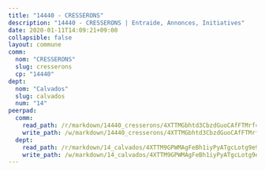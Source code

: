 ```yaml
---
title: "14440 - CRESSERONS"
description: "14440 - CRESSERONS | Entraide, Annonces, Initiatives"
date: 2020-01-11T14:09:21+09:00
collapsible: false
layout: commune
comm:
  nom: "CRESSERONS"
  slug: cresserons
  cp: "14440"
dept:
  nom: "Calvados"
  slug: calvados
  num: "14"
peerpad:
  comm:
    read_path: /r/markdown/14440_cresserons/4XTTMGbhtd3CbzdGuoCAfFTMrf4d9B85p9QW9TAdHp2XM4re5
    write_path: /w/markdown/14440_cresserons/4XTTMGbhtd3CbzdGuoCAfFTMrf4d9B85p9QW9TAdHp2XM4re5-K3TgTdZgP1gXG9pYeXVQxNBQSbNQ5KEWV1mAykVfrEaDMjjeeJbkFvzEP7C4ViVAV6GzpY6t5zvN1yKeAeL64MyHJXzeaMPSoezdk4P9J3xCkUzBw7ZYcV48mPzWUFhujR3jbZbX
  dept:
    read_path: /r/markdown/14_calvados/4XTTM9GPWMAgFeBh1iyPyATgcLotg9e9APJpQBEyY3RZiUwJ6
    write_path: /w/markdown/14_calvados/4XTTM9GPWMAgFeBh1iyPyATgcLotg9e9APJpQBEyY3RZiUwJ6-K3TgUXWJAT2cYJ9ZstQphkkm2za8um5GwwXsivqaDFTgbhMDcHaRXnT3h69szAqCyvWcFfDim5fkwc6CXdUtyvPpirbD1TPAb6xCxpPN6dR3zzDRe29YehQYbhZdjvZYkgztJYvi
---
```



